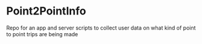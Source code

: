 Point2PointInfo
===============

Repo for an app and server scripts to collect user data on what kind of point to point trips are being made
